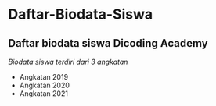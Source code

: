# Daftar-Biodata-Siswa

Daftar biodata siswa Dicoding Academy
--
*Biodata siswa terdiri dari 3 angkatan*
- Angkatan 2019
- Angkatan 2020
- Angkatan 2021

